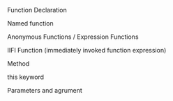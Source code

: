 Function Declaration 

Named function

Anonymous Functions / Expression Functions

IIFI Function (immediately invoked function expression)

Method

this keyword

Parameters and agrument

